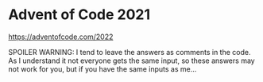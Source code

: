 # Advent of Code 2021

https://adventofcode.com/2022

SPOILER WARNING: I tend to leave the answers as comments in the code. As I understand it not everyone gets the same input, so these answers may not work for you, but if you have the same inputs as me...

